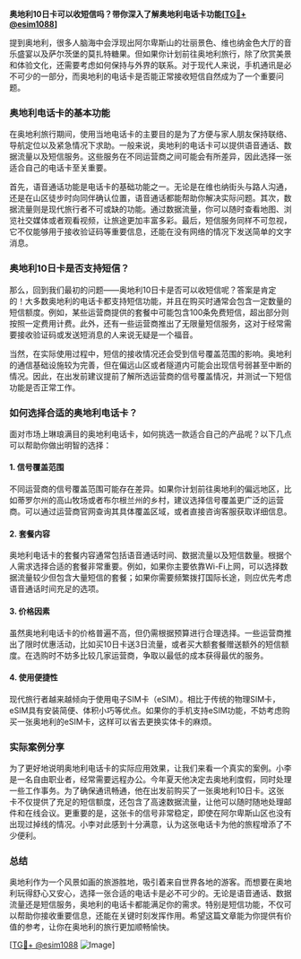 **奥地利10日卡可以收短信吗？带你深入了解奥地利电话卡功能[[TG💪+ @esim1088](https://t.me/s/esim1088)]**

提到奥地利，很多人脑海中会浮现出阿尔卑斯山的壮丽景色、维也纳金色大厅的音乐盛宴以及萨尔茨堡的莫扎特糖果。但如果你计划前往奥地利旅行，除了欣赏美景和体验文化，还需要考虑如何保持与外界的联系。对于现代人来说，手机通讯是必不可少的一部分，而奥地利的电话卡是否能正常接收短信自然成为了一个重要问题。

### 奥地利电话卡的基本功能

在奥地利旅行期间，使用当地电话卡的主要目的是为了方便与家人朋友保持联络、导航定位以及紧急情况下求助。一般来说，奥地利的电话卡可以提供语音通话、数据流量以及短信服务。这些服务在不同运营商之间可能会有所差异，因此选择一张适合自己的电话卡至关重要。

首先，语音通话功能是电话卡的基础功能之一。无论是在维也纳街头与路人沟通，还是在山区徒步时向同伴确认位置，语音通话都能帮助你解决实际问题。其次，数据流量则是现代旅行者不可或缺的功能。通过数据流量，你可以随时查看地图、浏览社交媒体或者观看视频，让旅途更加丰富多彩。最后，短信服务同样不可忽视，它不仅能够用于接收验证码等重要信息，还能在没有网络的情况下发送简单的文字消息。

### 奥地利10日卡是否支持短信？

那么，回到我们最初的问题——奥地利10日卡是否可以收短信呢？答案是肯定的！大多数奥地利的电话卡都支持短信功能，并且在购买时通常会包含一定数量的短信额度。例如，某些运营商提供的套餐中可能包含100条免费短信，超出部分则按照一定费用计费。此外，还有一些运营商推出了无限量短信服务，这对于经常需要接收验证码或发送短消息的人来说无疑是一个福音。

当然，在实际使用过程中，短信的接收情况还会受到信号覆盖范围的影响。奥地利的通信基础设施较为完善，但在偏远山区或者隧道内可能会出现信号弱甚至中断的情况。因此，在出发前建议提前了解所选运营商的信号覆盖情况，并测试一下短信功能是否正常工作。

### 如何选择合适的奥地利电话卡？

面对市场上琳琅满目的奥地利电话卡，如何挑选一款适合自己的产品呢？以下几点可以帮助你做出明智的选择：

#### 1. **信号覆盖范围**
   不同运营商的信号覆盖范围可能存在差异。如果你计划前往奥地利的偏远地区，比如蒂罗尔州的高山牧场或者布尔根兰州的乡村，建议选择信号覆盖更广泛的运营商。可以通过运营商官网查询其具体覆盖区域，或者直接咨询客服获取详细信息。

#### 2. **套餐内容**
   奥地利电话卡的套餐内容通常包括语音通话时间、数据流量以及短信数量。根据个人需求选择合适的套餐非常重要。例如，如果你主要依靠Wi-Fi上网，可以选择数据流量较少但包含大量短信的套餐；如果你需要频繁拨打国际长途，则应优先考虑语音通话时间充足的选项。

#### 3. **价格因素**
   虽然奥地利电话卡的价格普遍不高，但仍需根据预算进行合理选择。一些运营商推出了限时优惠活动，比如买10日卡送3日流量，或者买大额套餐赠送额外的短信额度。在选购时不妨多比较几家运营商，争取以最低的成本获得最优的服务。

#### 4. **使用便捷性**
   现代旅行者越来越倾向于使用电子SIM卡（eSIM）。相比于传统的物理SIM卡，eSIM具有安装简便、体积小巧等优点。如果你的手机支持eSIM功能，不妨考虑购买一张奥地利的eSIM卡，这样可以省去更换实体卡的麻烦。

### 实际案例分享

为了更好地说明奥地利电话卡的实际应用效果，让我们来看一个真实的案例。小李是一名自由职业者，经常需要远程办公。今年夏天他决定去奥地利度假，同时处理一些工作事务。为了确保通讯畅通，他在出发前购买了一张奥地利10日卡。这张卡不仅提供了充足的短信额度，还包含了高速数据流量，让他可以随时随地处理邮件和在线会议。更重要的是，这张卡的信号非常稳定，即使在阿尔卑斯山区也没有出现过掉线的情况。小李对此感到十分满意，认为这张电话卡为他的旅程增添了不少便利。

### 总结

奥地利作为一个风景如画的旅游胜地，吸引着来自世界各地的游客。而想要在奥地利玩得舒心又安心，选择一张合适的电话卡是必不可少的。无论是语音通话、数据流量还是短信服务，奥地利的电话卡都能满足你的需求。特别是短信功能，不仅可以帮助你接收重要信息，还能在关键时刻发挥作用。希望这篇文章能为你提供有价值的参考，让你在奥地利的旅行更加顺畅愉快。

[[TG💪+ @esim1088](https://t.me/s/esim1088) ![Image](https://i.postimg.cc/4NQfJmqS/Snipaste-2025-05-13-00-14-12.png)]